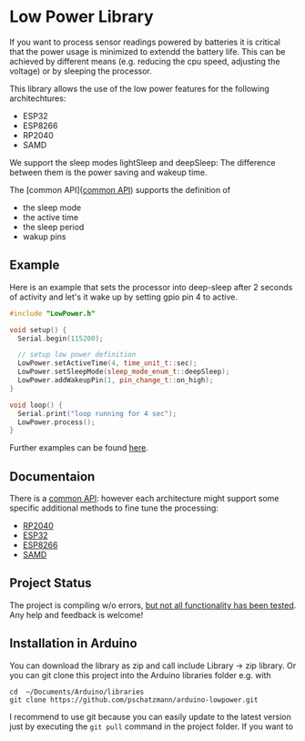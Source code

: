 # Low Power Library

If you want to process sensor readings powered by batteries it is critical that the power usage is minimized to extendd the battery life. This can be achieved by different means (e.g. reducing the cpu speed, adjusting the voltage) or by sleeping the processor. 


This library allows the use of the low power features for the following architechtures:

- ESP32
- ESP8266
- RP2040
- SAMD

We support the sleep modes lightSleep and deepSleep: The difference between them is the power saving and wakeup time.

The [common API]([common API](https://pschatzmann.github.io/arduino-lowpower/docs/html/classlow__power_1_1ArduinoLowPowerCommon.html)) supports the definition of

- the sleep mode
- the active time
- the sleep period
- wakup pins

## Example

Here is an example that sets the processor into deep-sleep after 2 seconds of activity and let's it wake up by setting gpio pin 4 to active.

```C++
#include "LowPower.h"

void setup() {
  Serial.begin(115200);

  // setup low power definition
  LowPower.setActiveTime(4, time_unit_t::sec);
  LowPower.setSleepMode(sleep_mode_enum_t::deepSleep);
  LowPower.addWakeupPin(1, pin_change_t::on_high);
}

void loop() {
  Serial.print("loop running for 4 sec");
  LowPower.process();
}
```

Further examples can be found [here](examples).


## Documentaion

There is a [common API](https://pschatzmann.github.io/arduino-lowpower/docs/html/classlow__power_1_1ArduinoLowPowerCommon.html): however each architecture might support some specific additional methods to fine tune the processing:

- [RP2040](https://pschatzmann.github.io/arduino-lowpower/docs/html/classlow__power_1_1ArduinoLowPowerRP2040.html)
- [ESP32](https://pschatzmann.github.io/arduino-lowpower/docs/html/classlow__power_1_1ArduinoLowPowerESP32.html)
- [ESP8266](https://pschatzmann.github.io/arduino-lowpower/docs/html/classlow__power_1_1ArduinoLowPowerESP8266.html)
- [SAMD](https://pschatzmann.github.io/arduino-lowpower/docs/html/classlow__power_1_1ArduinoLowPowerSAMD.html)

## Project Status

The project is compiling w/o errors, [but not all functionality has been tested](https://github.com/pschatzmann/arduino-lowpower/wiki/Testing-Status).
Any help and feedback is welcome!


## Installation in Arduino

You can download the library as zip and call include Library -> zip library. Or you can git clone this project into the Arduino libraries folder e.g. with

```
cd  ~/Documents/Arduino/libraries
git clone https://github.com/pschatzmann/arduino-lowpower.git
```

I recommend to use git because you can easily update to the latest version just by executing the ```git pull``` command in the project folder.
If you want to
